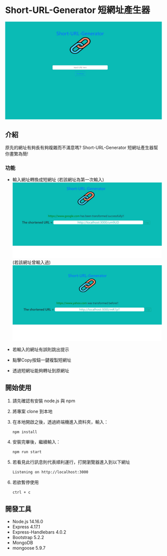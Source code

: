 # Short-URL-Generator 短網址產生器

![Home page about Short-URL-Generator](./public/image/Short-URL-Generator.jpg)

## 介紹

原先的網址有夠長有夠複雜而不滿意嗎? 
Short-URL-Generator 短網址產生器幫你畫繁為簡!

### 功能

- 輸入網址轉換成短網址
(若該網址為第一次輸入)
![](./public/image/transform-first-time.jpg)
(若該網址曾輸入過)
![](./public/image/ever-transformed.jpg)

- 若輸入的網址有誤則跳出提示
- 點擊Copy按鈕一鍵複製短網址
- 透過短網址能夠轉址到原網址


## 開始使用

1. 請先確認有安裝 node.js 與 npm
2. 將專案 clone 到本地
3. 在本地開啟之後，透過終端機進入資料夾，輸入：

   ```bash
   npm install
   ```

4. 安裝完畢後，繼續輸入：

   ```bash
   npm run start
   ```

5. 若看見此行訊息則代表順利運行，打開瀏覽器進入到以下網址

   ```bash
   Listening on http://localhost:3000
   ```

6. 若欲暫停使用

   ```bash
   ctrl + c
   ```

## 開發工具

- Node.js 14.16.0
- Express 4.17.1
- Express-Handlebars 4.0.2
- Bootstrap 5.2.2
- MongoDB
- mongoose 5.9.7

